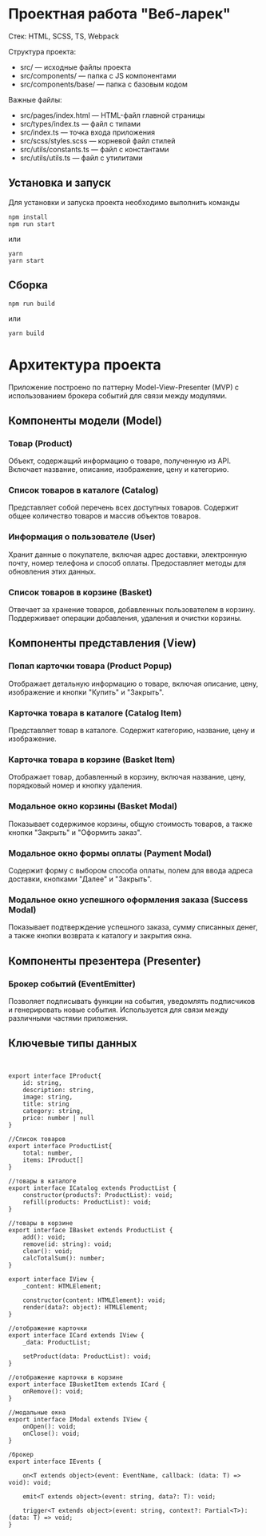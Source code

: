 # Проектная работа "Веб-ларек"

Стек: HTML, SCSS, TS, Webpack

Структура проекта:
- src/ — исходные файлы проекта
- src/components/ — папка с JS компонентами
- src/components/base/ — папка с базовым кодом

Важные файлы:
- src/pages/index.html — HTML-файл главной страницы
- src/types/index.ts — файл с типами
- src/index.ts — точка входа приложения
- src/scss/styles.scss — корневой файл стилей
- src/utils/constants.ts — файл с константами
- src/utils/utils.ts — файл с утилитами

## Установка и запуск
Для установки и запуска проекта необходимо выполнить команды

```
npm install
npm run start
```

или

```
yarn
yarn start
```
## Сборка

```
npm run build
```

или

```
yarn build
```
# Архитектура проекта
Приложение построено по паттерну Model-View-Presenter (MVP) с использованием брокера событий для связи между модулями.

## Компоненты модели (Model)
### Товар (Product)
Объект, содержащий информацию о товаре, полученную из API. Включает название, описание, изображение, цену и категорию.

### Список товаров в каталоге (Catalog)
Представляет собой перечень всех доступных товаров. Содержит общее количество товаров и массив объектов товаров.

### Информация о пользователе (User)
Хранит данные о покупателе, включая адрес доставки, электронную почту, номер телефона и способ оплаты. Предоставляет методы для обновления этих данных.

### Список товаров в корзине (Basket)
Отвечает за хранение товаров, добавленных пользователем в корзину. Поддерживает операции добавления, удаления и очистки корзины.

## Компоненты представления (View)
### Попап карточки товара (Product Popup)
Отображает детальную информацию о товаре, включая описание, цену, изображение и кнопки "Купить" и "Закрыть".

### Карточка товара в каталоге (Catalog Item)
Представляет товар в каталоге. Содержит категорию, название, цену и изображение.

### Карточка товара в корзине (Basket Item)
Отображает товар, добавленный в корзину, включая название, цену, порядковый номер и кнопку удаления.

### Модальное окно корзины (Basket Modal)
Показывает содержимое корзины, общую стоимость товаров, а также кнопки "Закрыть" и "Оформить заказ".

### Модальное окно формы оплаты (Payment Modal)
Содержит форму с выбором способа оплаты, полем для ввода адреса доставки, кнопками "Далее" и "Закрыть".

### Модальное окно успешного оформления заказа (Success Modal)
Показывает подтверждение успешного заказа, сумму списанных денег, а также кнопки возврата к каталогу и закрытия окна.

## Компоненты презентера (Presenter)
### Брокер событий (EventEmitter)
Позволяет подписывать функции на события, уведомлять подписчиков и генерировать новые события. Используется для связи между различными частями приложения.


## Ключевые типы данных
```


export interface IProduct{
    id: string,
    description: string,
    image: string,
    title: string
    category: string,
    price: number | null
}

//Список товаров
export interface ProductList{ 
    total: number,
    items: IProduct[]
}

//товары в каталоге
export interface ICatalog extends ProductList {
    constructor(products?: ProductList): void;
    refill(products: ProductList): void;
}

//товары в корзине
export interface IBasket extends ProductList {
    add(): void;
    remove(id: string): void;
    clear(): void;
    calcTotalSum(): number;
}

export interface IView {
    _content: HTMLElement;

    constructor(content: HTMLElement): void;
    render(data?: object): HTMLElement;
}

//отображение карточки 
export interface ICard extends IView {
    _data: ProductList;

    setProduct(data: ProductList): void;    
}

//отображение карточки в корзине
export interface IBusketItem extends ICard {
    onRemove(): void;
}

//модальные окна 
export interface IModal extends IView {
    onOpen(): void;
    onClose(): void;
}

/брокер
export interface IEvents {

    on<T extends object>(event: EventName, callback: (data: T) => void): void;

    emit<T extends object>(event: string, data?: T): void;

    trigger<T extends object>(event: string, context?: Partial<T>): (data: T) => void;
}
```